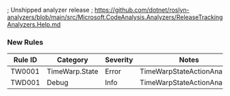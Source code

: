 ﻿; Unshipped analyzer release
; https://github.com/dotnet/roslyn-analyzers/blob/main/src/Microsoft.CodeAnalysis.Analyzers/ReleaseTrackingAnalyzers.Help.md

### New Rules

Rule ID | Category | Severity | Notes
--------|----------|----------|-------
TW0001 | TimeWarp.State | Error | TimeWarpStateActionAnalyzer
TWD001 | Debug | Info | TimeWarpStateActionAnalyzer
